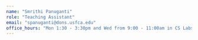 ```yaml
---
name: "Smrithi Panuganti"
role: "Teaching Assistant"
email: "spanuganti@dons.usfca.edu"
office_hours: "Mon 1:30 - 3:30pm and Wed from 9:00 - 11:00am in CS Labs"
---
```

